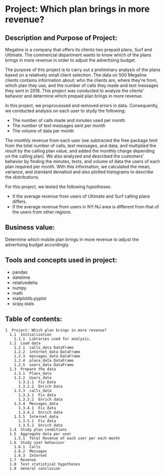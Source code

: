 # Project: **Which plan brings in more revenue?**

## Description and Purpose of Project:

Megaline is a company that offers its clients two prepaid plans, Surf and Ultimate. The commercial department wants to know which of the plans brings in more revenue in order to adjust the advertising budget.

The purpose of this project is to carry out a preliminary analysis of the plans based on a relatively small client selection. The data on 500 Megaline clients contains information about: who the clients are, where they're from, which plan they use, and the number of calls they made and text messages they sent in 2018. This project was conducted to analyze the clients' behavior and determine which prepaid plan brings in more revenue.

In this project, we proprocessed and removed errors in data. Consequently, we conducted analysis on each user to stydy the following:
- The number of calls made and minutes used per month
- The number of text messages sent per month
- The volume of data per month

The monthly revenue from each user (we subtracted the free package limit from the total number of calls, text messages, and data; and multiplied the result by the calling plan value; and added the monthly charge depending on the calling plan). We also analyzed and described the customers' behavior by finding the minutes, texts, and volume of data the users of each plan required per month. With this information, we calculated the mean, variance, and standard deviatiod and also plotted histograms to describe the distributions.

For this project, we tested the following hypotheses:
- if the average revenue from users of Ultimate and Surf calling plans differs.
- if the average revenue from users in NY-NJ area is different from that of the users from other regions.

## Business value:
Determine which mobile plan brings in more revenue to adjust the advertising budget accordingly. 

## Tools and concepts used in project:

- pandas 
- datetime
- relativedelta
- numpy
- math
- matplotlib.pyplot
- scipy.stats

## Table of contents:
```
1  Project: Which plan brings in more revenue?
  1.1  Initialization
    1.1.1  Libraries used for analysis.
  1.2  Load data
    1.2.1  calls_data DataFrame
    1.2.2  internet_data DataFrame
    1.2.3  messages_data DataFrame
    1.2.4  place_data DataFrame
    1.2.5  users_data DataFrame
  1.3  Prepare the data
    1.3.1  Plans_data
    1.3.2  Users_data
      1.3.2.1  Fix Data
      1.3.2.2  Enrich Data
    1.3.3  calls_data
      1.3.3.1  Fix data
      1.3.3.2  Enrich data
    1.3.4  Messages_data
      1.3.4.1  Fix data
      1.3.4.2  Enrich data
    1.3.5  Internet_data
      1.3.5.1  Fix data
      1.3.5.2  Enrich data
  1.4  Study plan conditions
  1.5  Aggregate data per user
    1.5.1  Total Revenue of each user per each month
  1.6  Study user behaviour
    1.6.1  Calls
    1.6.2  Messages
    1.6.3  Internet
  1.7  Revenue
  1.8  Test statistical hypotheses
  1.9  General conclusion
```
